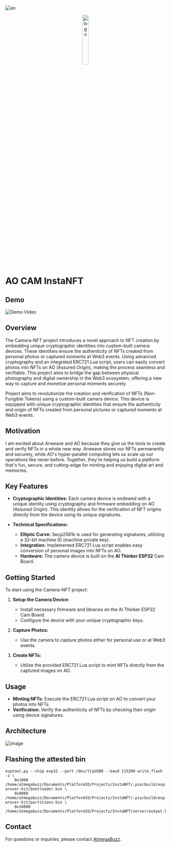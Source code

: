 
![ao](https://github.com/AtmegaBuzz/InstaNFT/assets/68425016/5e828375-21a8-458f-b34c-9638000faaae)
<center><img src="https://github.com/AtmegaBuzz/InstaNFT/assets/68425016/5e828375-21a8-458f-b34c-9638000faaae" alt="logo" width="20%" /></center>


# AO CAM InstaNFT

## Demo
![Demo Video](https://youtu.be/N9f028EOvnw)

## Overview

The Camera-NFT project introduces a novel approach to NFT creation by embedding unique cryptographic identities into custom-built camera devices. These identities ensure the authenticity of NFTs created from personal photos or captured moments at Web3 events. Using advanced cryptography and an integrated ERC721 Lua script, users can easily convert photos into NFTs on AO (Assured Origin), making the process seamless and verifiable. This project aims to bridge the gap between physical photography and digital ownership in the Web3 ecosystem, offering a new way to capture and monetize personal moments securely.

Project aims to revolutionize the creation and verification of NFTs (Non-Fungible Tokens) using a custom-built camera device. This device is equipped with unique cryptographic identities that ensure the authenticity and origin of NFTs created from personal pictures or captured moments at Web3 events.

## Motivation 
I am excited about Arweave and AO because they give us the tools to create and verify NFTs in a whole new way. Arweave stores our NFTs permanently and securely, while AO's hyper-parallel computing lets us scale up our operations like never before. Together, they're helping us build a platform that's fun, secure, and cutting-edge for minting and enjoying digital art and memories.

## Key Features

- **Cryptographic Identities:** Each camera device is endowed with a unique identity using cryptography and firmware embedding on AO (Assured Origin). This identity allows for the verification of NFT origins directly from the device using its unique signatures.
  
- **Technical Specifications:**
  - **Elliptic Curve:** Secp2561k is used for generating signatures, utilizing a 32-bit machine ID (machine private key).
  - **Integration:** Implemented ERC721 Lua script enables easy conversion of personal images into NFTs on AO.
  - **Hardware:** The camera device is built on the **AI Thinker ESP32** Cam Board.

## Getting Started

To start using the Camera-NFT project:

1. **Setup the Camera Device:**
   - Install necessary firmware and libraries on the AI Thinker ESP32 Cam Board.
   - Configure the device with your unique cryptographic keys.

2. **Capture Photos:**
   - Use the camera to capture photos either for personal use or at Web3 events.

3. **Create NFTs:**
   - Utilize the provided ERC721 Lua script to mint NFTs directly from the captured images on AO.

## Usage

- **Minting NFTs:** Execute the ERC721 Lua script on AO to convert your photos into NFTs.
- **Verification:** Verify the authenticity of NFTs by checking their origin using device signatures.

## Architecture
![image](https://github.com/AtmegaBuzz/InstaNFT/assets/68425016/202e0ea0-beb5-4d80-b2f4-a8d209e20b5f)

## Flashing the attested bin
```
esptool.py --chip esp32 --port /dev/ttyUSB0 --baud 115200 write_flash -z \
    0x1000 /home/atmegabuzz/Documents/PlatformIO/Projects/InstaNFT/.pio/build/esp-wrover-kit/bootloader.bin \
    0x8000 /home/atmegabuzz/Documents/PlatformIO/Projects/InstaNFT/.pio/build/esp-wrover-kit/partitions.bin \
    0x10000 /home/atmegabuzz/Documents/PlatformIO/Projects/InstaNFT/server/output.bin
```


## Contact

For questions or inquiries, please contact [AtmegaBuzz](https://x.com/a_kraken_head).

